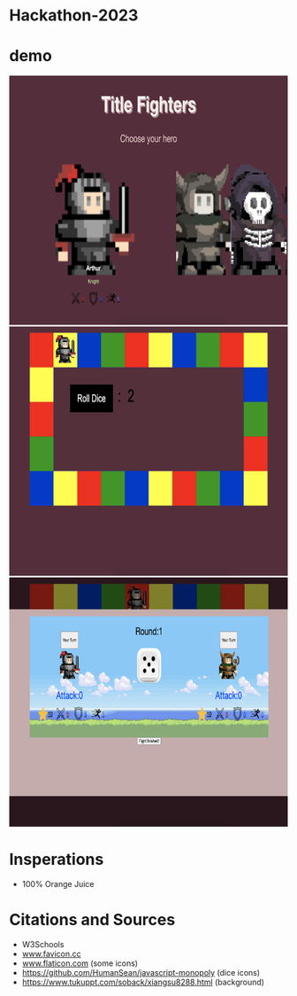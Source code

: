 # Hackathon-2023

# demo
<img src="images/demo/1.png"  width="800" height="450">
<img src="images/demo/2.png"  width="800" height="450">
<img src="images/demo/3.png"  width="800" height="450">

# Insperations
- 100% Orange Juice


# Citations and Sources
- W3Schools
- www.favicon.cc
- www.flaticon.com (some icons)
- https://github.com/HumanSean/javascript-monopoly (dice icons)
- https://www.tukuppt.com/soback/xiangsu8288.html (background)
